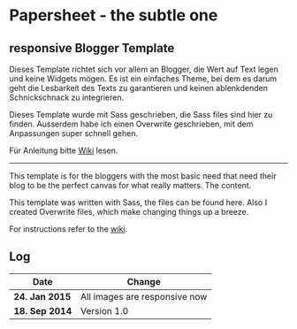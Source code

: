# Papersheet - the subtle one
## responsive Blogger Template

Dieses Template richtet sich vor allem an Blogger, die Wert auf Text legen und keine Widgets mögen. Es ist ein einfaches Theme, bei dem es darum geht die Lesbarkeit des Texts zu garantieren und keinen ablenkdenden Schnickschnack zu integrieren.

Dieses Template wurde mit Sass geschrieben, die Sass files sind hier zu finden. Ausserdem habe ich einen Overwrite geschrieben, mit dem Anpassungen super schnell gehen.

Für Anleitung bitte [Wiki](https://github.com/mynimi/Papersheet/wiki) lesen.

---

This template is for the bloggers with the most basic need that need their blog to be the perfect canvas for what really matters. The content.

This template was written with Sass, the files can be found here. Also I created Overwrite files, which make changing things up a breeze.

For instructions refer to the [wiki](https://github.com/mynimi/Papersheet/wiki).

## Log

Date | Change
--- | ---
**24. Jan 2015** | All images are responsive now
**18. Sep 2014** | Version 1.0
